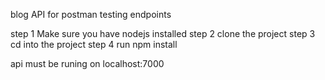 blog API for postman testing endpoints

step 1 Make sure you have nodejs installed
step 2 clone the project
step 3 cd into the project
step 4 run npm install

api must be runing on localhost:7000
